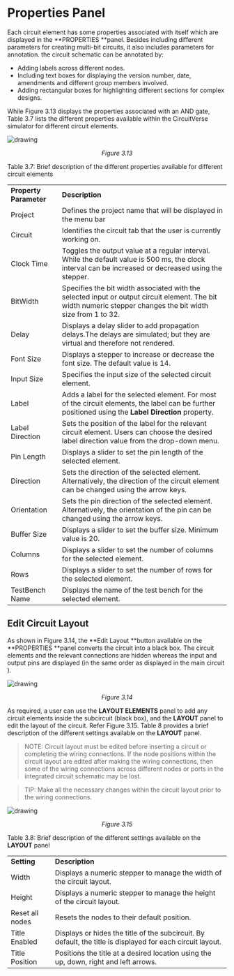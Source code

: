 # Properties Panel

Each circuit element has some properties associated with itself which are displayed in the **PROPERTIES **panel. Besides including different parameters for creating multi-bit circuits, it also includes parameters for annotation. the circuit schematic can be annotated by:
*   Adding labels across different nodes.
*   Including text boxes for displaying the version number, date, amendments and different group members involved. 
*   Adding rectangular boxes for highlighting different sections for complex designs.

While Figure 3.13 displays the properties associated with an AND gate, Table 3.7 lists the different properties available within the CircuitVerse simulator for different circuit elements.

![drawing](/images/img_chapter3/3.13.png)

<div align="center"><em>Figure 3.13</em></div>

Table 3.7: Brief description of the different properties available for different circuit elements
<table>
  <tr>
   <td><strong>Property Parameter</strong>
   </td>
   <td><strong>Description</strong>
   </td>
  </tr>
  <tr>
   <td>Project
   </td>
   <td>Defines the project name that will be displayed in the menu bar
   </td>
  </tr>
  <tr>
   <td>Circuit
   </td>
   <td>Identifies the circuit tab that the user is currently working on.
   </td>
  </tr>
  <tr>
   <td>Clock Time
   </td>
   <td>Toggles the output value at a regular interval. While the default value is 500 ms, the clock interval can be increased or decreased using the stepper.
   </td>
  </tr>
  <tr>
   <td>BitWidth
   </td>
   <td>Specifies the bit width associated with the selected input or output circuit element. The bit width numeric stepper changes the bit width size from 1 to 32.
   </td>
  </tr>
  <tr>
   <td>Delay
   </td>
   <td>Displays a delay slider to add propagation delays.The delays are simulated; but they are virtual and therefore not rendered. 
   </td>
  </tr>
  <tr>
   <td>Font Size
   </td>
   <td>Displays a stepper to increase or decrease the font size. The default value is 14.
   </td>
  </tr>
  <tr>
   <td>Input Size
   </td>
   <td>Specifies the input size of the selected circuit element.
   </td>
  </tr>
  <tr>
   <td>Label
   </td>
   <td>Adds a label for the selected element. For most of the circuit elements, the label can be further positioned using the<strong> Label Direction</strong> property.
   </td>
  </tr>
  <tr>
   <td>Label Direction
   </td>
   <td>Sets the position of the label for the relevant circuit element. Users can choose the desired label direction value from the drop-down menu.
   </td>
  </tr>
  <tr>
   <td>Pin Length
   </td>
   <td>Displays a slider to set the pin length of the selected element. 
   </td>
  </tr>
  <tr>
   <td>Direction
   </td>
   <td>Sets the direction of the selected element. Alternatively, the direction of the circuit element can be changed using the arrow keys.
   </td>
  </tr>
  <tr>
   <td>Orientation
   </td>
   <td>Sets the pin direction of the selected element. Alternatively, the orientation of the pin can be changed using the arrow keys.
   </td>
  </tr>
  <tr>
   <td>Buffer Size
   </td>
   <td>Displays a slider to set the buffer size. Minimum value is 20.
   </td>
  </tr>
  <tr>
   <td>Columns
   </td>
   <td>Displays a slider to set the number of columns for the selected element.
   </td>
  </tr>
  <tr>
   <td>Rows
   </td>
   <td>Displays a slider to set the number of rows for the selected element.
   </td>
  </tr>
  <tr>
   <td>TestBench Name
   </td>
   <td>Displays the name of the test bench for the selected element.
   </td>
  </tr>
</table>

## Edit Circuit Layout

As shown in Figure 3.14, the **Edit Layout **button available on the **PROPERTIES **panel converts the circuit into a black box. The circuit elements and the relevant connections are hidden whereas the input and output pins are displayed (in the same order as displayed in the main circuit ). 

![drawing](/images/img_chapter3/3.14.png)

<div align="center"><em>Figure 3.14</em></div>

As required, a user can use the **LAYOUT ELEMENTS** panel to add any circuit elements inside the subcircuit (black box), and the **LAYOUT** panel to edit the layout of the circuit. Refer Figure 3.15. Table 8 provides a brief description of the different settings available on the **LAYOUT** panel.

> NOTE:  Circuit layout must be edited before inserting a circuit or completing the wiring connections. If the node positions within the circuit layout are edited after making the wiring connections, then some of the wiring connections across different nodes or ports in the integrated circuit schematic may be lost. 

>TIP: Make all the necessary changes  within the circuit layout prior to the wiring connections.

![drawing](/images/img_chapter3/3.15.png)

<div align="center"><em>Figure 3.15</em></div>

Table 3.8: Brief description of the different settings available on the **LAYOUT** panel
<table>
  <tr>
   <td><strong>Setting</strong>
   </td>
   <td><strong>Description</strong>
   </td>
  </tr>
  <tr>
   <td>Width
   </td>
   <td>Displays a numeric stepper to manage the width of the circuit layout.
   </td>
  </tr>
  <tr>
   <td>Height
   </td>
   <td>Displays a numeric stepper to manage the height of the circuit layout.
   </td>
  </tr>
  <tr>
   <td>Reset all nodes
   </td>
   <td>Resets the nodes to their default position.
   </td>
  </tr>
  <tr>
   <td>Title Enabled
   </td>
   <td>Displays or hides the title of the subcircuit. By default, the title is displayed for each circuit layout.
   </td>
  </tr>
  <tr>
   <td>Title Position
   </td>
   <td>Positions the title at a desired location using the up, down, right and left arrows.
   </td>
  </tr>
</table>

